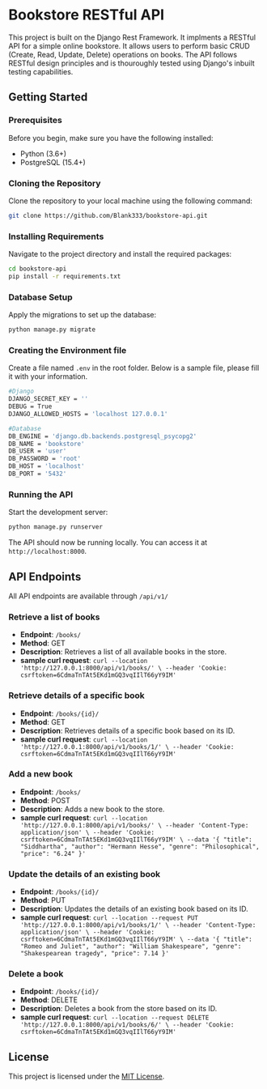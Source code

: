 # Bookstore RESTful API

This project is built on the Django Rest Framework. It implments a RESTful API for a simple online bookstore. It allows users to perform basic CRUD (Create, Read, Update, Delete) operations on books. The API follows RESTful design principles and is thouroughly tested using Django's inbuilt testing capabilities.

## Getting Started

### Prerequisites

Before you begin, make sure you have the following installed:

- Python (3.6+)
- PostgreSQL (15.4+)

### Cloning the Repository

Clone the repository to your local machine using the following command:

```bash
git clone https://github.com/Blank333/bookstore-api.git
```

### Installing Requirements

Navigate to the project directory and install the required packages:

```bash
cd bookstore-api
pip install -r requirements.txt
```

### Database Setup

Apply the migrations to set up the database:

```bash
python manage.py migrate
```

### Creating the Environment file

Create a file named `.env` in the root folder. Below is a sample file, please fill it with your information.

```bash
#Django
DJANGO_SECRET_KEY = ''
DEBUG = True
DJANGO_ALLOWED_HOSTS = 'localhost 127.0.0.1'

#Database
DB_ENGINE = 'django.db.backends.postgresql_psycopg2'
DB_NAME = 'bookstore'
DB_USER = 'user'
DB_PASSWORD = 'root'
DB_HOST = 'localhost'
DB_PORT = '5432'
```

### Running the API

Start the development server:

```bash
python manage.py runserver
```

The API should now be running locally. You can access it at `http://localhost:8000`.

## API Endpoints

All API endpoints are available through `/api/v1/`

### Retrieve a list of books

- **Endpoint**: `/books/`
- **Method**: GET
- **Description**: Retrieves a list of all available books in the store.
- **sample curl request**: `curl --location 'http://127.0.0.1:8000/api/v1/books/' \
--header 'Cookie: csrftoken=6CdmaTnTAt5EKd1mGQ3vqIIlT66yY9IM'`

### Retrieve details of a specific book

- **Endpoint**: `/books/{id}/`
- **Method**: GET
- **Description**: Retrieves details of a specific book based on its ID.
- **sample curl request**: `curl --location 'http://127.0.0.1:8000/api/v1/books/1/' \
--header 'Cookie: csrftoken=6CdmaTnTAt5EKd1mGQ3vqIIlT66yY9IM'`

### Add a new book

- **Endpoint**: `/books/`
- **Method**: POST
- **Description**: Adds a new book to the store.
- **sample curl request**: `curl --location 'http://127.0.0.1:8000/api/v1/books/' \
--header 'Content-Type: application/json' \
--header 'Cookie: csrftoken=6CdmaTnTAt5EKd1mGQ3vqIIlT66yY9IM' \
--data '{
    "title": "Siddhartha",
    "author": "Hermann Hesse",
    "genre": "Philosophical",
    "price": "6.24"
}'`

### Update the details of an existing book

- **Endpoint**: `/books/{id}/`
- **Method**: PUT
- **Description**: Updates the details of an existing book based on its ID.
- **sample curl request**: `curl --location --request PUT 'http://127.0.0.1:8000/api/v1/books/1/' \
--header 'Content-Type: application/json' \
--header 'Cookie: csrftoken=6CdmaTnTAt5EKd1mGQ3vqIIlT66yY9IM' \
--data '{
    "title": "Romeo and Juliet",
    "author": "William Shakespeare",
    "genre": "Shakespearean tragedy",
    "price": 7.14
}'`

### Delete a book

- **Endpoint**: `/books/{id}/`
- **Method**: DELETE
- **Description**: Deletes a book from the store based on its ID.
- **sample curl request**: `curl --location --request DELETE 'http://127.0.0.1:8000/api/v1/books/6/' \
--header 'Cookie: csrftoken=6CdmaTnTAt5EKd1mGQ3vqIIlT66yY9IM'`

## License

This project is licensed under the [MIT License](LICENSE).
